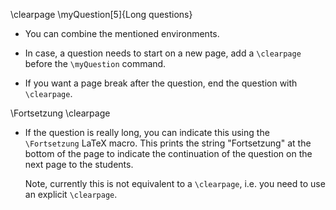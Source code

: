 
\clearpage
\myQuestion[5]{Long questions}

* You can combine the mentioned environments. 

* In case, a question needs to start on a new page, add a `\clearpage` 
  before the `\myQuestion` command.
  
* If you want a page break after the question, end the question with
  `\clearpage`.


\Fortsetzung
\clearpage


* If the question is really long, you can indicate this using the `\Fortsetzung`
  LaTeX macro. This prints the string "Fortsetzung" at the bottom of the page
  to indicate the continuation of the question on the next page to the students.
  
  Note, currently this is not equivalent to a `\clearpage`, i.e. you need to
  use an explicit `\clearpage`.















